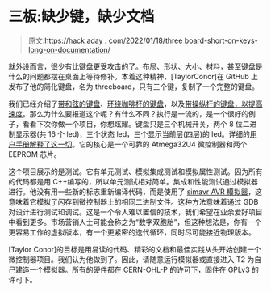 # 三板:缺少键，缺少文档

> 原文:[https://hack aday . com/2022/01/18/three board-short-on-keys-long-on-documentation/](https://hackaday.com/2022/01/18/threeboard-short-on-keys-long-on-documentation/)

就外设而言，很少有比键盘更受攻击的了。布局、形状、大小、材料，甚至键盘是什么的问题都摆在桌面上等待修补。本着这种精神，[TaylorConor]在 GitHub 上发布了他的简化键盘，名为 threeboard，只有三个键，复制了一个完整的键盘。

我们已经介绍了[带和弦的键盘](https://hackaday.com/2021/08/30/chordie-chording-keyboard-speaks-no-qwerty/)、[环绕咖啡杯的键盘](https://hackaday.com/2021/10/11/cant-spill-coffee-on-your-keyboard-if-its-already-inside/)，以及[带操纵杆的键盘，以提高速度](https://hackaday.com/2021/08/30/chordie-chording-keyboard-speaks-no-qwerty/)。那么为什么要报道这个呢？有什么不同？执行是一流的，是一个很好的例子，看看下次你做一个项目，你想炫耀。键盘只是三个机械开关，两个 8 位二进制显示器(共 16 个 led)，三个状态 led，三个显示当前层(四层)的 led。详细的[用户手册解释了这一切](https://github.com/taylorconor/threeboard/blob/master/documentation/threeboard/threeboard_user_manual.md)。它的核心是一个可靠的 Atmega32U4 微控制器和两个 EEPROM 芯片。

这个项目展示的是测试。它有单元测试、模拟集成测试和模拟属性测试。因为所有的代码都是用 C++编写的，所以单元测试相对简单。集成和性能测试通过模拟器进行。他没有用一些新的标志重新编译代码，而是使用了 [simavr AVR 模拟器](https://github.com/buserror/simavr)，这意味着它模拟了闪存到微控制器上的相同二进制文件。这种方法意味着通过 GDB 对设计进行测试和调试。这是一个令人难以置信的技术，我们希望在业余爱好项目中看到更多。市场营销人士可能会称之为“数字双胞胎”，但这种想法是，你有一个更容易工作的虚拟版本，有一个更紧密的迭代循环，同时尽可能接近物理版本。

[Taylor Conor]的目标是用易读的代码、精彩的文档和最佳实践从头开始创建一个微控制器项目。我们认为他做到了。因此，请随意运行模拟器或直接进入 T2 为自己建造一个模拟器。所有的硬件都在 CERN-OHL-P 的许可下，固件在 GPLv3 的许可下。